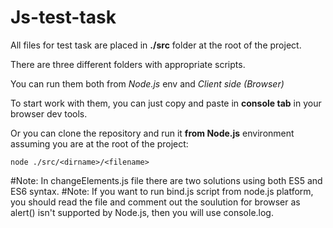 # Js-test-task

All files for test task are placed in **./src** folder at the root of the project.

There are three different folders with appropriate scripts.

You can run them both from *Node.js* env and *Client side (Browser)*

To start work with them, you can just copy and paste in **console tab** in your browser dev tools.

Or you can clone the repository and run it **from Node.js** environment assuming you are at the root of the project:
```
node ./src/<dirname>/<filename>
```

#Note: In changeElements.js file there are two solutions using both ES5 and ES6 syntax.
#Note: If you want to run bind.js script from node.js platform, you should read the file and comment out the soulution for browser as alert() isn't supported by Node.js, then you will use console.log.

